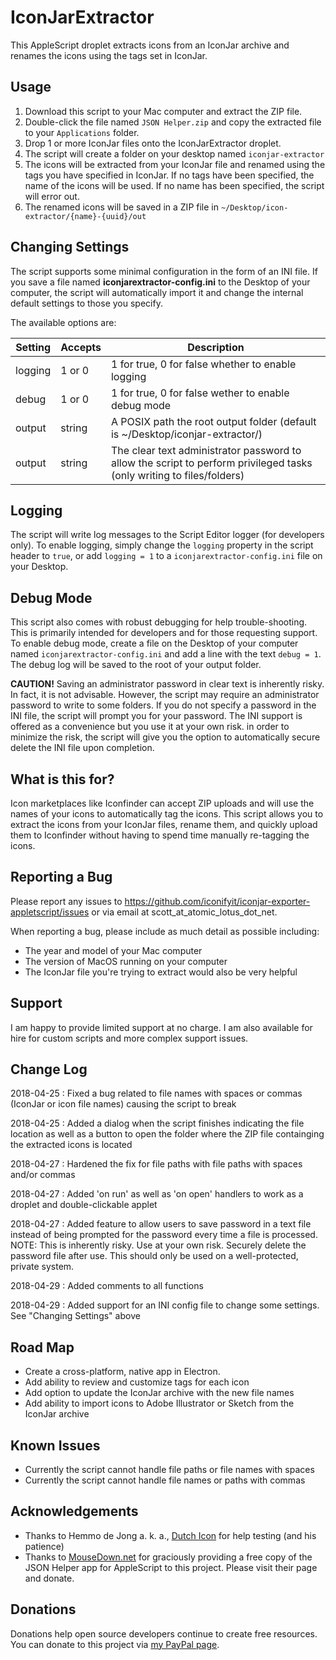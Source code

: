 # IconJarExtractor

This AppleScript droplet extracts icons from an IconJar archive and renames the icons using the tags set in IconJar.

## Usage

1. Download this script to your Mac computer and extract the ZIP file. 
2. Double-click the file named `JSON Helper.zip` and copy the extracted file to your `Applications` folder.
3. Drop 1 or more IconJar files onto the IconJarExtractor droplet.
4. The script will create a folder on your desktop named `iconjar-extractor`
5. The icons will be extracted from your IconJar file and renamed using the tags you have specified in IconJar. If no tags have been specified, the name of the icons will be used. If no name has been specified, the script will error out.
6. The renamed icons will be saved in a ZIP file in `~/Desktop/icon-extractor/{name}-{uuid}/out`

## Changing Settings

The script supports some minimal configuration in the form of an INI file. If you save a file named **iconjarextractor-config.ini** to the Desktop of your computer, the script will automatically import it and change the internal default settings to those you specify. 

The available options are:
| Setting        | Accepts      | Description  |
| ------------- | ------------- | --------------------------------------------------------------------------------------------------------------------- |
| logging       | 1 or 0        | 1 for true, 0 for false whether to enable logging |
| debug         | 1 or 0        | 1 for true, 0 for false wether to enable debug mode |
| output        | string        | A POSIX path the root output folder (default is ~/Desktop/iconjar-extractor/) |
| output        | string        | The clear text administrator password to allow the script to perform privileged tasks (only writing to files/folders) |

## Logging

The script will write log messages to the Script Editor logger (for developers only). To enable logging, simply change the `logging` property in the script header to `true`, or add `logging = 1` to a `iconjarextractor-config.ini` file on your Desktop.

## Debug Mode

This script also comes with robust debugging for help trouble-shooting. This is primarily intended for developers and for those requesting support. To enable debug mode, create a file on the Desktop of your computer named `iconjarextractor-config.ini` and add a line with the text `debug = 1`. The debug log will be saved to the root of your output folder.
**CAUTION!** Saving an administrator password in clear text is inherently risky. In fact, it is not advisable. However, the script may require an administrator password to write to some folders. If you do not specify a password in the INI file, the script will prompt you for your password. The INI support is offered as a convenience but you use it at your own risk. in order to minimize the risk, the script will give you the option to automatically secure delete the INI file upon completion.

## What is this for?

Icon marketplaces like Iconfinder can accept ZIP uploads and will use the names of your icons to automatically tag the icons. This script allows you to extract the icons from your IconJar files, rename them, and quickly upload them to Iconfinder without having to spend time manually re-tagging the icons.

## Reporting a Bug

Please report any issues to https://github.com/iconifyit/iconjar-exporter-appletscript/issues or via email at scott_at_atomic_lotus_dot_net.

When reporting a bug, please include as much detail as possible including:

- The year and model of your Mac computer
- The version of MacOS running on your computer
- The IconJar file you're trying to extract would also be very helpful

## Support

I am happy to provide limited support at no charge. I am also available for hire for custom scripts and more complex support issues.

## Change Log
2018-04-25 : Fixed a bug related to file names with spaces or commas (IconJar or icon file names) causing the script to break

2018-04-25 : Added a dialog when the script finishes indicating the file location as well as a button to open the folder where the ZIP file containging the extracted icons is located

2018-04-27 : Hardened the fix for file paths with file paths with spaces and/or commas

2018-04-27 : Added 'on run' as well as 'on open' handlers to work as a droplet and double-clickable applet

2018-04-27 : Added feature to allow users to save password in a text file instead of being prompted for the password every time a file is processed. NOTE: This is inherently risky. Use at your own risk. Securely delete the password file after use. This should only be used on a well-protected, private system.

2018-04-29 : Added comments to all functions

2018-04-29 : Added support for an INI config file to change some settings. See "Changing Settings" above

## Road Map

* Create a cross-platform, native app in Electron.
* Add ability to review and customize tags for each icon
* Add option to update the IconJar archive with the new file names
* Add ability to import icons to Adobe Illustrator or Sketch from the IconJar archive

## Known Issues
- Currently the script cannot handle file paths or file names with spaces
- Currently the script cannot handle file names or paths with commas

## Acknowledgements
- Thanks to Hemmo de Jong a. k. a., [Dutch Icon](https://twitter.com/dutchicon) for help testing (and his patience)
- Thanks to [MouseDown.net](http://www.mousedown.net/mouseware/JSONHelper.html) for graciously providing a free copy of the JSON Helper app for AppleScript to this project. Please visit their page and donate.

## Donations

Donations help open source developers continue to create free resources. You can donate to this project via [my PayPal page](https://paypal.me/iconify).